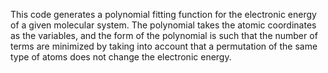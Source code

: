 This code generates a polynomial fitting function for the electronic energy of a given molecular system. The polynomial takes the atomic coordinates as the variables, and the form of the polynomial is such that the number of terms are minimized by taking into account that a permutation of the same type of atoms does not change the electronic energy.

